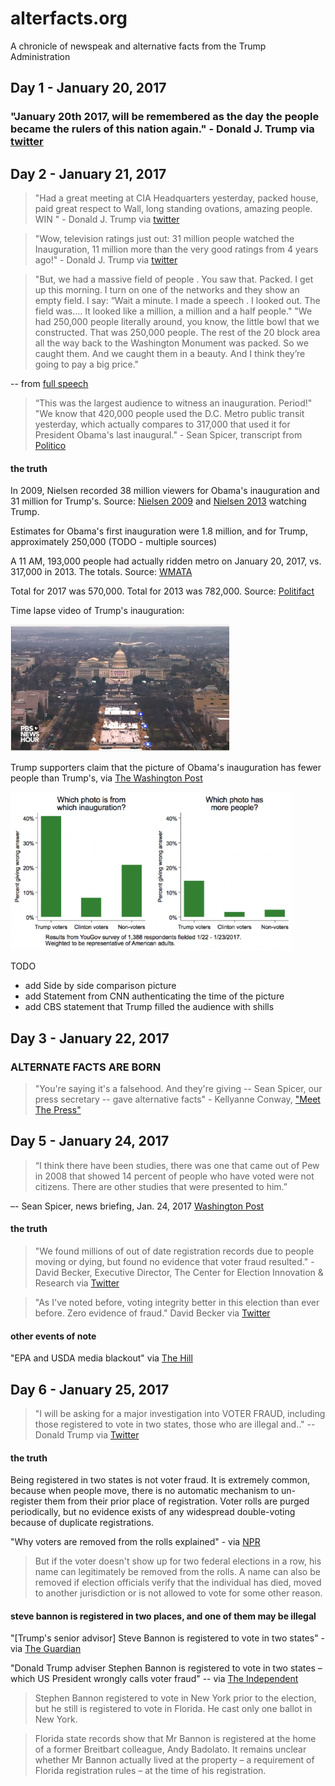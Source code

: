# alterfacts.org

A chronicle of newspeak and alternative facts from the Trump Administration

## Day 1 - January 20, 2017

### "January 20th 2017, will be remembered as the day the people became the rulers of this nation again." - Donald J. Trump via [twitter](https://twitter.com/realDonaldTrump/status/822502270503972872)

## Day 2 - January 21, 2017

> "Had a great meeting at CIA Headquarters yesterday, packed house, paid great respect to Wall, long standing ovations, amazing people. WIN " - Donald J. Trump via [twitter](https://twitter.com/realDonaldTrump/status/823146987117772800)

> "Wow, television ratings just out: 31 million people watched the Inauguration, 11 million more than the very good ratings from 4 years ago!" - Donald J. Trump via [twitter](https://twitter.com/realDonaldTrump/status/823151124815507460)

> "But, we had a massive field of people . You saw that. Packed. I get up this morning. I turn on one of the networks and they show an empty field. I say: “Wait a minute. I made a speech . I looked out. The field was…. It looked like a million, a million and a half people."
> "We had 250,000 people literally around, you know, the little bowl that we constructed. That was 250,000 people. The rest of the 20 block area all the way back to the Washington Monument was packed. So we caught them. And we caught them in a beauty. And I think they’re going to pay a big price."

-- from [full speech](http://www.mirror.co.uk/news/world-news/watch-donald-trump-give-first-9670723)

> “This was the largest audience to witness an inauguration. Period!"
> "We know that 420,000 people used the D.C. Metro public transit yesterday, which actually compares to 317,000 that used it for President Obama's last inaugural." - Sean Spicer, transcript from [Politico](http://www.politico.com/story/2017/01/transcript-press-secretary-sean-spicer-media-233979)

#### the truth

In 2009, Nielsen recorded 38 million viewers for Obama's inauguration and 31 million for Trump's. Source: [Nielsen 2009](http://www.nielsen.com/us/en/insights/news/2009/nearly-378-million-watch-president-obamas-oath-and-speech.html) and [Nielsen 2013](http://www.nielsen.com/us/en/insights/news/2017/nearly-31-million-americans-watch-president-donald-trumps-inauguration.html) watching Trump.

Estimates for Obama's first inauguration were 1.8 million, and for Trump, approximately 250,000 (TODO - multiple sources)

A 11 AM, 193,000 people had actually ridden metro on January 20, 2017, vs. 317,000 in 2013. The totals. Source: [WMATA](https://twitter.com/wmata/status/822482330346487810?ref_src=twsrc%5Etfw)

Total for 2017 was 570,000. Total for 2013 was 782,000. Source: [Politifact](http://www.politifact.com/truth-o-meter/statements/2017/jan/21/sean-spicer/trump-had-biggest-inaugural-crowd-ever-metrics-don/)

Time lapse video of Trump's inauguration: 

[![Trump Inaugration Time Lapse](./assets/2017-01-25-trump-time-lapse.png)](https://www.youtube.com/watch?v=PdantUf5tXg)

Trump supporters claim that the picture of Obama's inauguration has fewer people than Trump's, via [The Washington Post](https://www.washingtonpost.com/news/monkey-cage/wp/2017/01/25/we-asked-people-which-inauguration-crowd-was-bigger-heres-what-they-said/?utm_term=.93d40656eae0&wpisrc=nl_most&wpmm=1
)

[![The Smartest Voters!](./assets/trump-voter-inaug-survey.png)](https://www.youtube.com/watch?v=PdantUf5tXg)


TODO 

* add Side by side comparison picture
* add Statement from CNN authenticating the time of the picture
* add CBS statement that Trump filled the audience with shills

## Day 3 - January 22, 2017

### ALTERNATE FACTS ARE BORN

> "You're saying it's a falsehood. And they're giving -- Sean Spicer, our press secretary -- gave alternative facts" - Kellyanne Conway, ["Meet The Press"](http://www.nbcnews.com/meet-the-press/video/conway-press-secretary-gave-alternative-facts-860142147643)

## Day 5 - January 24, 2017

> “I think there have been studies, there was one that came out of Pew in 2008 that showed 14 percent of people who have voted were not citizens. There are other studies that were presented to him.”

–- Sean Spicer, news briefing, Jan. 24, 2017 [Washington Post](https://www.washingtonpost.com/news/fact-checker/wp/2017/01/24/recidivism-watch-spicer-uses-repeatedly-debunked-citations-for-trumps-voter-fraud-claims/?hpid=hp_rhp-top-table-main_no-name%3Ahomepage%2Fstory&utm_term=.afbeb91e02b6)

#### the truth

> "We found millions of out of date registration records due to people moving or dying, but found no evidence that voter fraud resulted." - David Becker, Executive Director, The Center for Election Innovation & Research via [Twitter](https://twitter.com/beckerdavidj/status/803301967875321857?ref_src=twsrc%5Etfw)

> "As I've noted before, voting integrity better in this election than ever before. Zero evidence of fraud."
David Becker via [Twitter](https://twitter.com/beckerdavidj/status/823898627806523392)

#### other events of note

"EPA and USDA media blackout" via [The Hill](http://thehill.com/policy/energy-environment/315876-trump-bans-epa-employees-from-giving-social-media-updates)

## Day 6 - January 25, 2017

>"I will be asking for a major investigation into VOTER FRAUD, including those registered to vote in two states, those who are illegal and.." -- Donald Trump via [Twitter](https://twitter.com/realDonaldTrump/status/824227824903090176)

#### the truth

Being registered in two states is not voter fraud. It is extremely common, because when people move, there is no automatic mechanism to un-register them from their prior place of registration. Voter rolls are purged periodically, but no evidence exists of any widespread double-voting because of duplicate registrations.

"Why voters are removed from the rolls explained" - via [NPR](http://www.npr.org/2016/04/20/474990269/why-voters-are-removed-from-the-rolls-explained)

> But if the voter doesn't show up for two federal elections in a row, his name can legitimately be removed 
> from the rolls. A name can also be removed if election officials verify that the individual has died, moved
> to another jurisdiction or is not allowed to vote for some other reason.

#### steve bannon is registered in two places, and one of them may be illegal

"[Trump's senior advisor] Steve Bannon is registered to vote in two states" - via [The Guardian](https://www.theguardian.com/us-news/2017/jan/25/steve-bannon-voter-registration-trump-election-voter-fraud)

"Donald Trump adviser Stephen Bannon is registered to vote in two states – which US President wrongly calls voter fraud" -- via [The Independent](http://www.independent.co.uk/news/world/americas/donald-trump-steve-bannon-white-house-chief-strategy-adviser-registered-vote-two-states-voter-fraud-a7546146.html)

> Stephen Bannon registered to vote in New York prior to the election, but he still is registered to vote in
> Florida. He cast only one ballot in New York. 
 
> Florida state records show that Mr Bannon is registered at the home of a former Breitbart colleague, Andy 
> Badolato. It remains unclear whether Mr Bannon actually lived at the property – a requirement of Florida 
> registration rules – at the time of his registration. 

